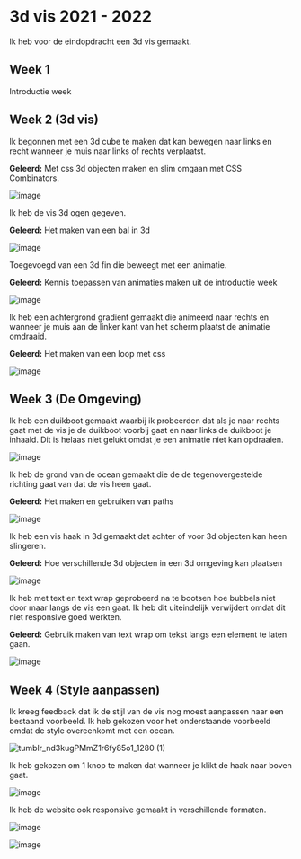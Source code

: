 # 3d vis 2021 - 2022

Ik heb voor de eindopdracht een 3d vis gemaakt.

## Week 1 
Introductie week

## Week 2 (3d vis)

Ik begonnen met een 3d cube te maken dat kan bewegen naar links en recht wanneer je muis naar links of rechts verplaatst.

**Geleerd:** Met css 3d objecten maken en slim omgaan met CSS Combinators.

![image](https://user-images.githubusercontent.com/29665951/156649534-7095c6b5-f297-491d-b260-f35b36929d2b.png)


Ik heb de vis 3d ogen gegeven.

**Geleerd:** Het maken van een bal in 3d

![image](https://user-images.githubusercontent.com/29665951/156651221-93ba8372-1904-4996-8ed9-fe1ae7587211.png)

Toegevoegd van een 3d fin die beweegt met een animatie.

**Geleerd:** Kennis toepassen van animaties maken uit de introductie week

![image](https://user-images.githubusercontent.com/29665951/156651037-910ae166-1b98-4aed-b32e-f50c8a398176.png)

Ik heb een achtergrond gradient gemaakt die animeerd naar rechts en wanneer je muis aan de linker kant van het scherm plaatst de animatie omdraaid.

**Geleerd:** Het maken van een loop met css

![image](https://user-images.githubusercontent.com/29665951/156651824-b5621d5a-d327-4859-9f19-105a55cb7376.png)

## Week 3 (De Omgeving)

Ik heb een duikboot gemaakt waarbij ik probeerden dat als je naar rechts gaat met de vis je de duikboot voorbij gaat en naar links de duikboot je inhaald. Dit is helaas niet gelukt omdat je een animatie niet kan opdraaien.

![image](https://user-images.githubusercontent.com/29665951/156656499-8898996b-8dc6-482c-8410-e4e3bfffca28.png)

Ik heb de grond van de ocean gemaakt die de de tegenovergestelde richting gaat van dat de vis heen gaat.

**Geleerd:** Het maken en gebruiken van paths

![image](https://user-images.githubusercontent.com/29665951/156656538-4cd6cad9-bd3d-450e-a253-1ade0011d612.png)

Ik heb een vis haak in 3d gemaakt dat achter of voor 3d objecten kan heen slingeren.

**Geleerd:** Hoe verschillende 3d objecten in een 3d omgeving kan plaatsen

![image](https://user-images.githubusercontent.com/29665951/156656736-c35c0737-d29f-4231-bfda-b5d8d615d212.png)

Ik heb met text en text wrap geprobeerd na te bootsen hoe bubbels niet door maar langs de vis een gaat. Ik heb dit uiteindelijk verwijdert omdat dit niet responsive goed werkten.

**Geleerd:** Gebruik maken van text wrap om tekst langs een element te laten gaan.

![image](https://user-images.githubusercontent.com/29665951/156657326-95f32d72-192b-427a-b9f3-bd84569145b0.png)

## Week 4 (Style aanpassen)

Ik kreeg feedback dat ik de stijl van de vis nog moest aanpassen naar een bestaand voorbeeld. Ik heb gekozen voor het onderstaande voorbeeld omdat de style overeenkomt met een ocean.

![tumblr_nd3kugPMmZ1r6fy85o1_1280 (1)](https://user-images.githubusercontent.com/29665951/157439507-210f2507-b995-45c4-a9f6-8f19fc1bd30a.png)

Ik heb gekozen om 1 knop te maken dat wanneer je klikt de haak naar boven gaat. 

![image](https://user-images.githubusercontent.com/29665951/157440282-3f03e441-2a6f-401b-8fa7-11f71e525c39.png)


Ik heb de website ook responsive gemaakt in verschillende formaten.

![image](https://user-images.githubusercontent.com/29665951/157440523-d4671305-70b3-4cba-a705-43fd3a1f405e.png)

![image](https://user-images.githubusercontent.com/29665951/157440640-d1db2eef-5945-448f-850c-3b92c62aef11.png)



